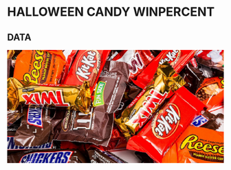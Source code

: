# HALLOWEEN CANDY WINPERCENT
## DATA
![image.png](HalloweenCandyWinpercent/images/halloweencandies.png)<br><br>

